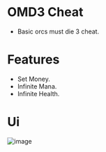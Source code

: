 # OMD3 Cheat
* Basic orcs must die 3 cheat.

# Features
* Set Money.
* Infinite Mana.
* Infinite Health.

# Ui
![image](https://github.com/user-attachments/assets/33a8d9eb-be05-4365-82b9-69e7f8c5e648)
